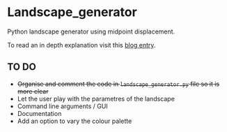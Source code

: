 # Landscape_generator
Python landscape generator using midpoint displacement.

To read an in depth explanation visit this [blog entry](https://bitesofcode.wordpress.com/2016/12/23/landscape-generation-using-midpoint-displacement/).

## TO DO
- ~~Organise and comment the code in ```landscape_generator.py``` file so it is more clear~~
- Let the user play with the parametres of the landscape
- Command line arguments / GUI
- Documentation
- Add an option to vary the colour palette
